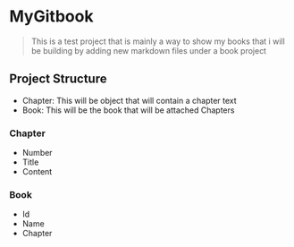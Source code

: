 # MyGitbook
> This is a test project that is mainly a way to show 
my books that i will be building by adding new markdown files
under a book project


## Project Structure
* Chapter: This will be object that will contain a chapter text
* Book: This will be the book that will be attached Chapters

### Chapter
* Number
* Title
* Content

### Book
* Id
* Name
* Chapter
 